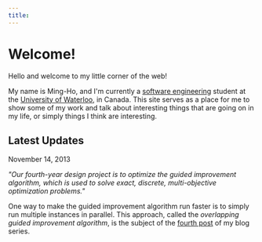 ```yaml
---
title:
---
```


Welcome!
========

Hello and welcome to my little corner of the web!

My name is Ming-Ho, and I'm currently a [software engineering][] student at the
[University of Waterloo][], in Canada.  This site serves as a place for me to
show some of my work and talk about interesting things that are going on in my
life, or simply things I think are interesting.

[software engineering]: http://www.softeng.uwaterloo.ca
[University of Waterloo]: http://www.uwaterloo.ca

Latest Updates
--------------
<div class="date">November 14, 2013</div>

_"Our fourth-year design project is to optimize the guided improvement
algorithm, which is used to solve exact, discrete, multi-objective optimization
problems."_

One way to make the guided improvement algorithm run faster is to simply run
multiple instances in parallel. This approach, called the _overlapping guided
improvement algorithm_, is the subject of the [fourth post](/blog/fydp4.html) of
my blog series.
